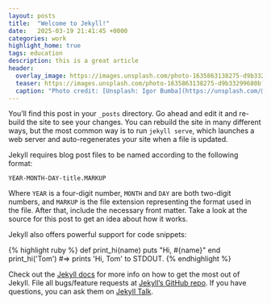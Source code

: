 ```yaml
---
layout: posts
title:  "Welcome to Jekyll!"
date:   2025-03-19 21:41:45 +0000
categories: work
highlight_home: true
tags: education
description: this is a great article
header:
  overlay_image: https://images.unsplash.com/photo-1635863138275-d9b33299680b?w=500&auto=format&fit=crop&q=60&ixlib=rb-4.0.3&ixid=M3wxMjA3fDB8MHxzZWFyY2h8M3x8aXJvbiUyMG1hbnxlbnwwfHwwfHx8MA%3D%3D
  teaser: https://images.unsplash.com/photo-1635863138275-d9b33299680b?w=500&auto=format&fit=crop&q=60&ixlib=rb-4.0.3&ixid=M3wxMjA3fDB8MHxzZWFyY2h8M3x8aXJvbiUyMG1hbnxlbnwwfHwwfHx8MA%3D%3D
  caption: "Photo credit: [Unsplash: Igor Bumba](https://unsplash.com/@igorbumba)"
---
```

You’ll find this post in your `_posts` directory. Go ahead and edit it and re-build the site to see your changes. You can rebuild the site in many different ways, but the most common way is to run `jekyll serve`, which launches a web server and auto-regenerates your site when a file is updated.

Jekyll requires blog post files to be named according to the following format:

`YEAR-MONTH-DAY-title.MARKUP`

Where `YEAR` is a four-digit number, `MONTH` and `DAY` are both two-digit numbers, and `MARKUP` is the file extension representing the format used in the file. After that, include the necessary front matter. Take a look at the source for this post to get an idea about how it works.

Jekyll also offers powerful support for code snippets:

{% highlight ruby %}
def print_hi(name)
  puts "Hi, #{name}"
end
print_hi('Tom')
#=> prints 'Hi, Tom' to STDOUT.
{% endhighlight %}

Check out the [Jekyll docs][jekyll-docs] for more info on how to get the most out of Jekyll. File all bugs/feature requests at [Jekyll’s GitHub repo][jekyll-gh]. If you have questions, you can ask them on [Jekyll Talk][jekyll-talk].

[jekyll-docs]: https://jekyllrb.com/docs/home
[jekyll-gh]:   https://github.com/jekyll/jekyll
[jekyll-talk]: https://talk.jekyllrb.com/
